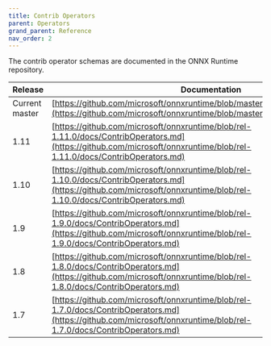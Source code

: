 ```yaml
---
title: Contrib Operators
parent: Operators
grand_parent: Reference
nav_order: 2
---
```


The contrib operator schemas are documented in the ONNX Runtime repository.

| Release | Documentation |
|---------|---------------|
| Current master | [https://github.com/microsoft/onnxruntime/blob/master/docs/ContribOperators.md](https://github.com/microsoft/onnxruntime/blob/master/docs/ContribOperators.md) |
| 1.11 | [https://github.com/microsoft/onnxruntime/blob/rel-1.11.0/docs/ContribOperators.md](https://github.com/microsoft/onnxruntime/blob/rel-1.11.0/docs/ContribOperators.md)|
| 1.10 | [https://github.com/microsoft/onnxruntime/blob/rel-1.10.0/docs/ContribOperators.md](https://github.com/microsoft/onnxruntime/blob/rel-1.10.0/docs/ContribOperators.md)|
| 1.9 | [https://github.com/microsoft/onnxruntime/blob/rel-1.9.0/docs/ContribOperators.md](https://github.com/microsoft/onnxruntime/blob/rel-1.9.0/docs/ContribOperators.md)|
| 1.8 | [https://github.com/microsoft/onnxruntime/blob/rel-1.8.0/docs/ContribOperators.md](https://github.com/microsoft/onnxruntime/blob/rel-1.8.0/docs/ContribOperators.md)
| 1.7 | [https://github.com/microsoft/onnxruntime/blob/rel-1.7.0/docs/ContribOperators.md](https://github.com/microsoft/onnxruntime/blob/rel-1.7.0/docs/ContribOperators.md)|

